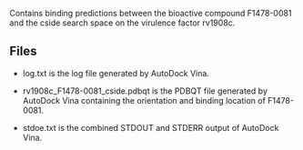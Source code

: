 Contains binding predictions between the bioactive compound F1478-0081 and the cside search space on the virulence factor rv1908c.

## Files

- log.txt is the log file generated by AutoDock Vina.

- rv1908c_F1478-0081_cside.pdbqt is the PDBQT file generated by AutoDock Vina containing the orientation and binding location of F1478-0081.

- stdoe.txt is the combined STDOUT and STDERR output of AutoDock Vina.

